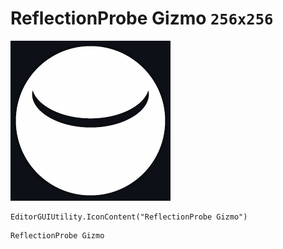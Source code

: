 # ReflectionProbe Gizmo `256x256`
<img src="/img/ReflectionProbe%20Gizmo.png" width=256 height=256>

``` CSharp
EditorGUIUtility.IconContent("ReflectionProbe Gizmo")
```
```
ReflectionProbe Gizmo
```
